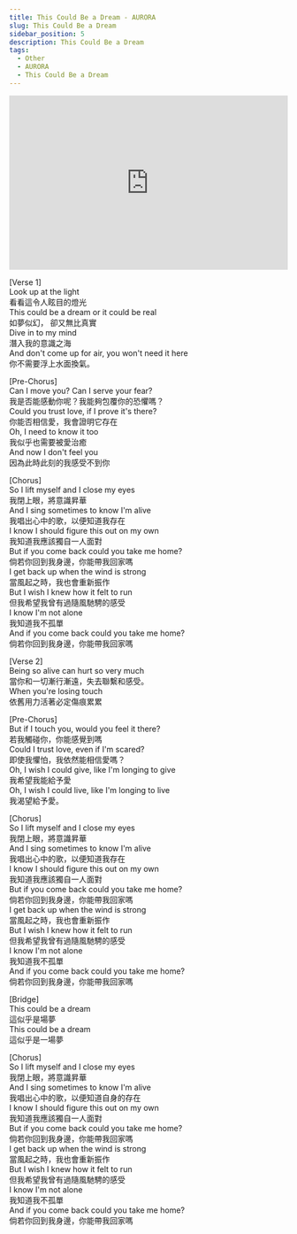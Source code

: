 ```yaml
---
title: This Could Be a Dream - AURORA
slug: This Could Be a Dream  
sidebar_position: 5
description: This Could Be a Dream  
tags:
  - Other
  - AURORA
  - This Could Be a Dream  
---
```


<iframe width="100%" height="315" src="https://www.youtube.com/embed/iBmSErpzvfw" title="YouTube video player" frameborder="0" allow="accelerometer; autoplay; clipboard-write; encrypted-media; gyroscope; picture-in-picture; web-share" allowfullscreen></iframe>
  
[Verse 1]  
Look up at the light  
看看這令人眩目的燈光  
This could be a dream or it could be real  
如夢似幻， 卻又無比真實  
Dive in to my mind  
潛入我的意識之海  
And don't come up for air, you won't need it here  
你不需要浮上水面換氣。  
  
[Pre-Chorus]  
Can I move you? Can I serve your fear?  
我是否能感動你呢？我能夠包覆你的恐懼嗎？  
Could you trust love, if I prove it's there?  
你能否相信愛，我會證明它存在  
Oh, I need to know it too  
我似乎也需要被愛治癒  
And now I don't feel you  
因為此時此刻的我感受不到你  
  
[Chorus]  
So I lift myself and I close my eyes  
我閉上眼，將意識昇華  
And I sing sometimes to know I'm alive  
我唱出心中的歌，以便知道我存在  
I know I should figure this out on my own  
我知道我應該獨自一人面對  
But if you come back could you take me home?  
倘若你回到我身邊，你能帶我回家嗎  
I get back up when the wind is strong  
當風起之時，我也會重新振作  
But I wish I knew how it felt to run  
但我希望我曾有過隨風馳騁的感受   
I know I'm not alone  
我知道我不孤單  
And if you come back could you take me home?  
倘若你回到我身邊，你能帶我回家嗎  
  
[Verse 2]  
Being so alive can hurt so very much  
當你和一切漸行漸遠，失去聯繫和感受。  
When you're losing touch  
依舊用力活著必定傷痕累累  
  
[Pre-Chorus]  
But if I touch you, would you feel it there?  
若我觸碰你，你能感覺到嗎  
Could I trust love, even if I'm scared?  
即使我懼怕，我依然能相信愛嗎？  
Oh, I wish I could give, like I'm longing to give    
我希望我能給予愛  
Oh, I wish I could live, like I'm longing to live  
我渴望給予愛。  
  
[Chorus]  
So I lift myself and I close my eyes  
我閉上眼，將意識昇華  
And I sing sometimes to know I'm alive  
我唱出心中的歌，以便知道我存在  
I know I should figure this out on my own  
我知道我應該獨自一人面對  
But if you come back could you take me home?  
倘若你回到我身邊，你能帶我回家嗎  
I get back up when the wind is strong  
當風起之時，我也會重新振作  
But I wish I knew how it felt to run  
但我希望我曾有過隨風馳騁的感受   
I know I'm not alone  
我知道我不孤單  
And if you come back could you take me home?  
倘若你回到我身邊，你能帶我回家嗎  
  
[Bridge]  
This could be a dream  
這似乎是場夢  
This could be a dream  
這似乎是一場夢  
  
[Chorus]  
So I lift myself and I close my eyes  
我閉上眼，將意識昇華  
And I sing sometimes to know I'm alive  
我唱出心中的歌，以便知道自身的存在  
I know I should figure this out on my own  
我知道我應該獨自一人面對  
But if you come back could you take me home?  
倘若你回到我身邊，你能帶我回家嗎  
I get back up when the wind is strong  
當風起之時，我也會重新振作  
But I wish I knew how it felt to run  
但我希望我曾有過隨風馳騁的感受   
I know I'm not alone  
我知道我不孤單  
And if you come back could you take me home?  
倘若你回到我身邊，你能帶我回家嗎    

